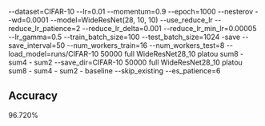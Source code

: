 --dataset=CIFAR-10 --lr=0.01 --momentum=0.9 --epoch=1000 --nesterov --wd=0.0001 --model=WideResNet(28, 10, 10) --use_reduce_lr --reduce_lr_patience=2 --reduce_lr_delta=0.001 --reduce_lr_min_lr=0.00005 --lr_gamma=0.5 --train_batch_size=100 --test_batch_size=1024 -save --save_interval=50 --num_workers_train=16 --num_workers_test=8 --load_model=runs/CIFAR-10 50000 full WideResNet28_10 platou sum8 - sum4 - sum2 --save_dir=CIFAR-10 50000 full WideResNet28_10 platou sum8 - sum4 - sum2 - baseline --skip_existing --es_patience=6
## Accuracy
 96.720%